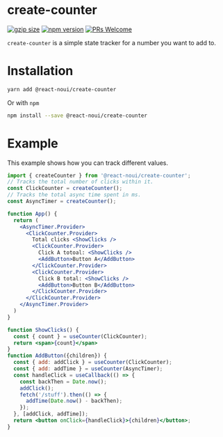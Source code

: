 # create-counter
[![gzip size](https://img.badgesize.io/https://unpkg.com/react-noui/create-counter?compression=gzip&amp;style=flat-square)](https://unpkg.com/react-noui/create-counter)
[![npm version](https://img.shields.io/npm/v/react-noui/create-counters.svg?style=flat-square)](https://www.npmjs.com/package/react-noui/create-counter)
[![PRs Welcome](https://img.shields.io/badge/PRs-welcome-brightgreen.svg?style=flat-square)](http://makeapullrequest.com)

`create-counter` is a simple state tracker for a number you want to add to.

# Installation
```bash
yarn add @react-noui/create-counter
```
Or with `npm`
```bash
npm install --save @react-noui/create-counter
```

# Example
This example shows how you can track different values.
```jsx
import { createCounter } from '@react-noui/create-counter';
// Tracks the total number of clicks within it.
const ClickCounter = createCounter();
// Tracks the total async time spent in ms.
const AsyncTimer = createCounter();

function App() {
  return (
    <AsyncTimer.Provider>
      <ClickCounter.Provider>
        Total clicks <ShowClicks />
        <ClickCounter.Provider>
          Click A totoal: <ShowClicks />
          <AddButton>Button A</AddButton>
        </ClickCounter.Provider>
        <ClickCounter.Provider>
          Click B total: <ShowClicks />
          <AddButton>Button B</AddButton>
        </ClickCounter.Provider>
      </ClickCounter.Provider>
    </AsyncTimer.Provider>
  )
}

function ShowClicks() {
  const { count } = useCounter(ClickCounter);
  return <span>{count}</span>
}
function AddButton({children}) {
  const { add: addClick } = useCounter(ClickCounter);
  const { add: addTime } = useCounter(AsyncTimer);
  const handleClick = useCallback(() => {
    const backThen = Date.now();
    addClick();
    fetch('/stuff').then(() => {
      addTime(Date.now() - backThen);
    });
  }, [addClick, addTime]);
  return <button onClick={handleClick}>{children}</button>;
}
```
